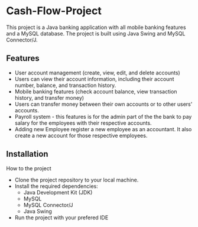 
# Cash-Flow-Project

This project is a Java banking application with all mobile banking features and a MySQL database. The project is built using Java Swing and MySQL Connector/J.


## Features

- User account management (create, view, edit, and delete accounts)
- Users can view their account information, including their account number, balance, and transaction history.
- Mobile banking features (check account balance, view transaction history, and transfer money)
- Users can transfer money between their own accounts or to other users' accounts.
- Payroll system - this features is for the admin part of the the bank to pay salary for the employees with their respective accounts.
- Adding new Employee register a new employee as an accountant. It also create a new account for those respective employees.





## Installation

How to the project

- Clone the project repository to your local machine.
- Install the required dependencies:
    - Java Development Kit (JDK)
    - MySQL
    - MySQL Connector/J
    - Java Swing
- Run the project with your prefered IDE

    